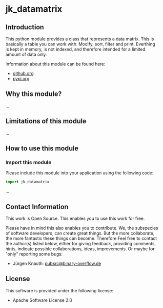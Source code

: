 jk_datamatrix
==========

Introduction
------------

This python module provides a class that represents a data matrix. This is basically a table you can work with: Modify, sort, filter and print. Everthing is kept in memory, is not indexed, and therefore intended for a limited amount of data only.

Information about this module can be found here:

* [github.org](https://github.com/jkpubsrc/python-module-jk-datamatrix)
* [pypi.org](https://pypi.org/pypi/jk_datamatrix)

Why this module?
----------------

...

Limitations of this module
--------------------------

...

How to use this module
----------------------

### Import this module

Please include this module into your application using the following code:

```python
import jk_datamatrix
```

...

Contact Information
-------------------

This work is Open Source. This enables you to use this work for free.

Please have in mind this also enables you to contribute. We, the subspecies of software developers, can create great things. But the more collaborate, the more fantastic these things can become. Therefore Feel free to contact the author(s) listed below, either for giving feedback, providing comments, hints, indicate possible collaborations, ideas, improvements. Or maybe for "only" reporting some bugs:

* Jürgen Knauth: pubsrc@binary-overflow.de

License
-------

This software is provided under the following license:

* Apache Software License 2.0



